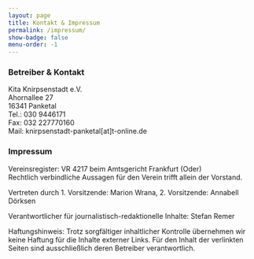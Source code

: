 ```yaml
---
layout: page
title: Kontakt & Impressum
permalink: /impressum/
show-badge: false
menu-order: -1
---
```

### Betreiber & Kontakt

Kita Knirpsenstadt e.V.\
Ahornallee 27\
16341 Panketal\
Tel.:  030 9446171\
Fax:  032 227770160\
Mail: knirpsenstadt-panketal\[at]t-online.de  

### Impressum

Vereinsregister: VR 4217 beim Amtsgericht Frankfurt (Oder)\
Rechtlich verbindliche Aussagen für den Verein trifft allein der Vorstand.

Vertreten durch 1. Vorsitzende: Marion Wrana, 2. Vorsitzende: Annabell Dörksen

Verantwortlicher für journalistisch-redaktionelle Inhalte: Stefan Remer

Haftungshinweis:
Trotz sorgfältiger inhaltlicher Kontrolle übernehmen wir keine Haftung für die Inhalte externer Links. Für den Inhalt der verlinkten Seiten sind ausschließlich deren Betreiber verantwortlich.
